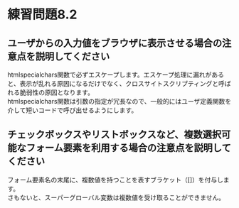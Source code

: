 # 練習問題8.2

## ユーザからの入力値をブラウザに表示させる場合の注意点を説明してください

htmlspecialchars関数で必ずエスケープします。エスケープ処理に漏れがあると、表示が乱れる原因になるだけでなく、クロスサイトスクリプティングと呼ばれる脆弱性の原因となります。
<br>
htmlspecialchars関数は引数の指定が冗長なので、一般的にはユーザ定義関数を介して短いコードで呼び出せるようにします。

## チェックボックスやリストボックスなど、複数選択可能なフォーム要素を利用する場合の注意点を説明してください

フォーム要素名の末尾に、複数値を持つことを表すブラケット（[]）を付与します。
<br>
さもないと、スーパーグローバル変数は複数値を受け取ることができません。
